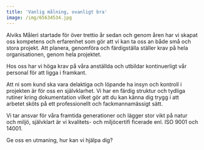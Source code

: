 ```yaml
---
title: 'Vanlig målning, ovanligt bra'
image: /img/65634534.jpg
---
```

Alviks Måleri startade för över trettio år sedan och genom åren har vi skapat oss kompetens och erfarenhet som gör att vi kan ta oss an både små och stora projekt. Att planera, genomföra och färdigställa ställer krav på hela organisationen, genom hela projektet.

Hos oss har vi höga krav på våra anställda och utbildar kontinuerligt vår personal för att ligga i framkant.

Att ni som kund ska vara delaktiga och löpande ha insyn och kontroll i projekten är för oss en självklarhet. Vi har en färdig struktur och tydliga rutiner kring dokumentation vilket gör att du kan känna dig trygg i att arbetet sköts på ett professionellt och fackmannamässigt sätt.

Vi tar ansvar för våra framtida generationer och lägger stor vikt på natur och miljö, självklart är vi kvalitets- och miljöcertifi ficerade enl. ISO 9001 och 14001.

Ge oss en utmaning, hur kan vi hjälpa dig?
